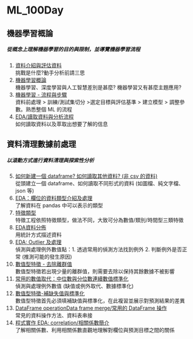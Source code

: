 # ML_100Day
## 機器學習概論
##### 從概念上理解機器學習的目的與限制，並導覽機器學習流程
1. [資料介紹與評估資料](https://github.com/LinMeiChi/ML_100Day/blob/main/homework/Day_001_HW.ipynb)                             
挑戰是什麼?動手分析前請三思                                                                                                     
2. [機器學習概論](https://github.com/LinMeiChi/ML_100Day/blob/main/homework/Day_002_HW.ipynb)                                   
機器學習、深度學習與人工智慧差別是甚麼? 機器學習又有甚麼主題應用?
3. [機器學習 - 流程與步驟](https://github.com/LinMeiChi/ML_100Day/blob/main/homework/Day_003_HW.ipynb)                           
資料前處理 > 訓練/測試集切分 >選定目標與評估基準 > 建立模型 > 調整參數。熟悉整個 ML 的流程
4. [EDA/讀取資料與分析流程](https://github.com/LinMeiChi/ML_100Day/blob/main/homework/Day_004_HW.ipynb)                         
如何讀取資料以及萃取出想要了解的信息
## 資料清理數據前處理
##### 以滾動方式進行資料清理與探索性分析
5. [如何新建一個 dataframe? 如何讀取其他資料? (非 csv 的資料)](https://github.com/LinMeiChi/ML_100Day/blob/main/homework/Day_005-1_HW.ipynb)                                                                                                                   
從頭建立一個 dataframe、如何讀取不同形式的資料 (如圖檔、純文字檔、json 等)
6. [EDA：欄位的資料類型介紹及處理](https://github.com/LinMeiChi/ML_100Day/blob/main/homework/Day_006_HW.ipynb)                   
了解資料在 pandas 中可以表示的類型
7. [特徵類型](https://github.com/LinMeiChi/ML_100Day/blob/main/homework/Day_007_HW.ipynb)                                       
特徵工程依照特徵類型，做法不同，大致可分為數值/類別/時間型三類特徵
8. [EDA資料分佈](https://github.com/LinMeiChi/ML_100Day/blob/main/homework/Day_008_HW.ipynb)                                   
用統計方式描述資料
9. [EDA: Outlier 及處理](https://github.com/LinMeiChi/ML_100Day/blob/main/homework/Day_009_HW.ipynb)                           
偵測與處理例外數值點：1. 透過常用的偵測方法找到例外 2. 判斷例外是否正常 (推測可能的發生原因)
10. [數值型特徵 - 去除離群值](https://github.com/LinMeiChi/ML_100Day/blob/main/homework/Day_010_HW.ipynb)                       
數值型特徵若出現少量的離群值，則需要去除以保持其餘數據不被影響
11. [常用的數值取代：中位數與分位數連續數值標準化](https://github.com/LinMeiChi/ML_100Day/blob/main/homework/Day_011_HW.ipynb)     
偵測與處理例外數值 (缺值或例外取代、數據標準化)
12. [數值型特徵-補缺失值與標準化](https://github.com/LinMeiChi/ML_100Day/blob/main/homework/Day_012_HW.ipynb)                    
數值型特徵首先必須填補缺值與標準化，在此複習並展示對預測結果的差異
13. [DataFrame operationData frame merge/常用的 DataFrame 操作](https://github.com/LinMeiChi/ML_100Day/blob/main/homework/Day_013_HW.ipynb)  
常見的資料操作方法、資料表串接
14. [程式實作 EDA: correlation/相關係數簡介](https://github.com/LinMeiChi/ML_100Day/blob/main/homework/Day_014_HW.ipynb)       
了解相關係數、利用相關係數直觀地理解對欄位與預測目標之間的關係
